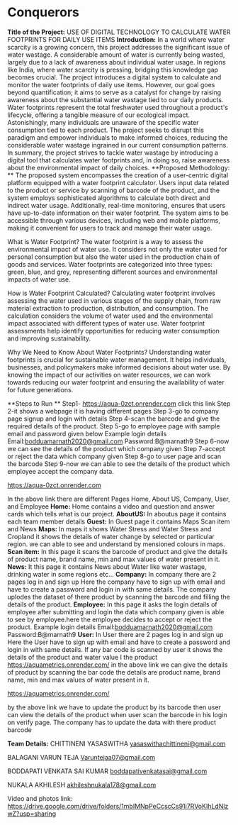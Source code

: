 # Conquerors
**Title of the Project:** USE OF DIGITAL TECHNOLOGY TO CALCULATE WATER FOOTPRINTS FOR DAILY USE ITEMS
**Introduction:**
In a world where water scarcity is a growing concern, this project addresses the significant issue of water wastage. A considerable amount of water is currently being wasted, largely due to a lack of awareness about individual water usage. In regions like India, where water scarcity is pressing, bridging this knowledge gap becomes crucial. The project introduces a digital system to calculate and monitor the water footprints of daily use items. However, our goal goes beyond quantification; it aims to serve as a catalyst for change by raising awareness about the substantial water wastage tied to our daily products. Water footprints represent the total freshwater used throughout a product's lifecycle, offering a tangible measure of our ecological impact. Astonishingly, many individuals are unaware of the specific water consumption tied to each product. The project seeks to disrupt this paradigm and empower individuals to make informed choices, reducing the considerable water wastage ingrained in our current consumption patterns. In summary, the project strives to tackle water wastage by introducing a digital tool that calculates water footprints and, in doing so, raise awareness about the environmental impact of daily choices.
**Proposed Methodology: **
The proposed system encompasses the creation of a user-centric digital platform equipped with a water footprint calculator. Users input data related to the product or service by scanning of barcode of the product, and the system employs sophisticated algorithms to calculate both direct and indirect water usage. Additionally, real-time monitoring, ensures that users have up-to-date information on their water footprint. The system aims to be accessible through various devices, including web and mobile platforms, making it convenient for users to track and manage their water usage.

What is Water Footprint?
The water footprint is a way to assess the environmental impact of water use. It considers not only the water used for personal consumption but also the water used in the production chain of goods and services. Water footprints are categorized into three types: green, blue, and grey, representing different sources and environmental impacts of water use.

How is Water Footprint Calculated?
Calculating water footprint involves assessing the water used in various stages of the supply chain, from raw material extraction to production, distribution, and consumption. The calculation considers the volume of water used and the environmental impact associated with different types of water use. Water footprint assessments help identify opportunities for reducing water consumption and improving sustainability.

Why We Need to Know About Water Footprints?
Understanding water footprints is crucial for sustainable water management. It helps individuals, businesses, and policymakers make informed decisions about water use. By knowing the impact of our activities on water resources, we can work towards reducing our water footprint and ensuring the availability of water for future generations.

**Steps to Run **
Step1- https://aqua-0zct.onrender.com click this link
Step 2-it shows a webpage it is having different pages 
Step 3-go to company page signup and login with details
Step 4-scan the barcode and give the required details of the product.
Step 5-go to employee page with sample email and password given below
Example login details
Email:bodduamarnath2020@gmail.com
Password:B@marnath9
Step 6-now we can see the details of the product which company given
Step 7-accept or reject the data which company given
Step 8-go to user page and scan the barcode
Step 9-now we can able to see the details of the product which employee accept the company data.

https://aqua-0zct.onrender.com

In the above link there are different Pages Home, About US, Company, User, and Employee
**Home:**
Home contains a video and question and answer cards which tells what is our project.
**AboutUS:**
In aboutus page it contains each team member details
**Guest:**
In Guest page it contains Maps Scan item and News
**Maps:**
In maps it shows Water Stress and Water Stress and Cropland it shows the details of water change by selected or particular region. we can able to see and understand by mensioned colours in maps.
**Scan item:**
In this page it scans the barcode of product and give the details of product name, brand name, min and max values of water present in it.
**News:**
It this page it contains News about Water like water wastage, drinking water in some regions etc…
**Company:**
In company there are 2 pages log in and sign up 
Here the company have to sign up with email and have to create a password and login in with same details.
The company uplodes the dataset of there product by scanning the barcode and filling the details of the product.
**Employee:**
In this page it asks the login details of employee after submitting and login the data which company given is able to see by employee.here the employee decides to accept or reject the product.
Example login details
Email:bodduamarnath2020@gmail.com
Password:B@marnath9
**User:**
In User there are 2 pages log in and sign up 
Here the User have to sign up with email and have to create a password and login in with same details.
If any bar code is scanned by user it shows the details of the product and water value I the product
https://aquametrics.onrender.com/
in the above link we can give the details of product by scanning the bar code
the details are product name, brand name, min and max values of water present in it.

https://aquametrics.onrender.com/

by the above link we have to update the product by its barcode then user can view the details of the product when user scan the barcode in his login on verify page.
The company has to update the data with there product barcode

**Team Details:**
CHITTINENI YASASWITHA
yasaswithachittineni@gmail.com

BALAGANI VARUN TEJA
Varuntejaa07@gmail.com

BODDAPATI VENKATA SAI KUMAR
boddapativenkatasai@gmail.com

NUKALA AKHILESH
akhileshnukala178@gmail.com

Video and photos link: https://drive.google.com/drive/folders/1mbIMNpPeCcscCs91i7RVoKIhLdNlzwZ?usp=sharing

